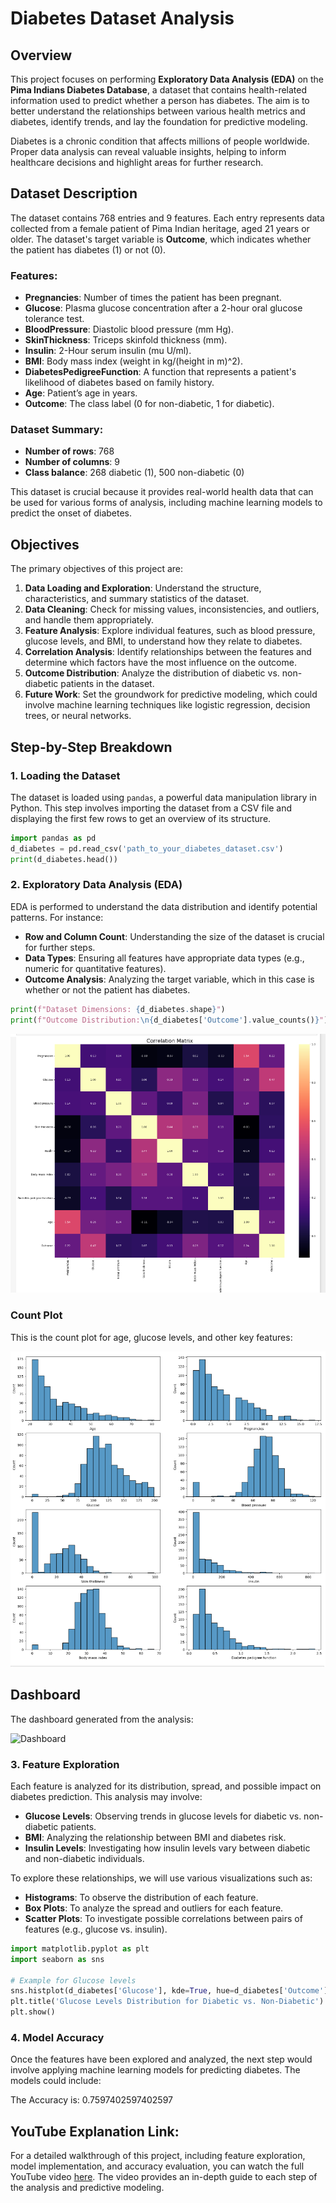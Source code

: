 # Diabetes Dataset Analysis

## Overview

This project focuses on performing **Exploratory Data Analysis (EDA)** on the **Pima Indians Diabetes Database**, a dataset that contains health-related information used to predict whether a person has diabetes. The aim is to better understand the relationships between various health metrics and diabetes, identify trends, and lay the foundation for predictive modeling.

Diabetes is a chronic condition that affects millions of people worldwide. Proper data analysis can reveal valuable insights, helping to inform healthcare decisions and highlight areas for further research.

## Dataset Description

The dataset contains 768 entries and 9 features. Each entry represents data collected from a female patient of Pima Indian heritage, aged 21 years or older. The dataset's target variable is **Outcome**, which indicates whether the patient has diabetes (1) or not (0).

### Features:
- **Pregnancies**: Number of times the patient has been pregnant.
- **Glucose**: Plasma glucose concentration after a 2-hour oral glucose tolerance test.
- **BloodPressure**: Diastolic blood pressure (mm Hg).
- **SkinThickness**: Triceps skinfold thickness (mm).
- **Insulin**: 2-Hour serum insulin (mu U/ml).
- **BMI**: Body mass index (weight in kg/(height in m)^2).
- **DiabetesPedigreeFunction**: A function that represents a patient's likelihood of diabetes based on family history.
- **Age**: Patient’s age in years.
- **Outcome**: The class label (0 for non-diabetic, 1 for diabetic).

### Dataset Summary:
- **Number of rows**: 768
- **Number of columns**: 9
- **Class balance**: 268 diabetic (1), 500 non-diabetic (0)

This dataset is crucial because it provides real-world health data that can be used for various forms of analysis, including machine learning models to predict the onset of diabetes.

## Objectives

The primary objectives of this project are:
1. **Data Loading and Exploration**: Understand the structure, characteristics, and summary statistics of the dataset.
2. **Data Cleaning**: Check for missing values, inconsistencies, and outliers, and handle them appropriately.
3. **Feature Analysis**: Explore individual features, such as blood pressure, glucose levels, and BMI, to understand how they relate to diabetes.
4. **Correlation Analysis**: Identify relationships between the features and determine which factors have the most influence on the outcome.
5. **Outcome Distribution**: Analyze the distribution of diabetic vs. non-diabetic patients in the dataset.
6. **Future Work**: Set the groundwork for predictive modeling, which could involve machine learning techniques like logistic regression, decision trees, or neural networks.

## Step-by-Step Breakdown

### 1. **Loading the Dataset**
The dataset is loaded using `pandas`, a powerful data manipulation library in Python. This step involves importing the dataset from a CSV file and displaying the first few rows to get an overview of its structure.

```python
import pandas as pd
d_diabetes = pd.read_csv('path_to_your_diabetes_dataset.csv')
print(d_diabetes.head())
```
### 2. Exploratory Data Analysis (EDA)

EDA is performed to understand the data distribution and identify potential patterns. For instance:

- **Row and Column Count**: Understanding the size of the dataset is crucial for further steps.
- **Data Types**: Ensuring all features have appropriate data types (e.g., numeric for quantitative features).
- **Outcome Analysis**: Analyzing the target variable, which in this case is whether or not the patient has diabetes.

```python
print(f"Dataset Dimensions: {d_diabetes.shape}")
print(f"Outcome Distribution:\n{d_diabetes['Outcome'].value_counts()}")
```

![Correlation Heatmap](https://github.com/vyansidiyora2000/Diabetes_dataset_prediction/blob/main/Assests/correlation.png)

### Count Plot
This is the count plot for age, glucose levels, and other key features:

![Count Plot](https://github.com/vyansidiyora2000/Diabetes_dataset_prediction/blob/main/Assests/Screenshot%202024-10-09%20141830.png)

## Dashboard
The dashboard generated from the analysis:

![Dashboard](relative/path/to/dashboard.png)
### 3. Feature Exploration

Each feature is analyzed for its distribution, spread, and possible impact on diabetes prediction. This analysis may involve:

- **Glucose Levels**: Observing trends in glucose levels for diabetic vs. non-diabetic patients.
- **BMI**: Analyzing the relationship between BMI and diabetes risk.
- **Insulin Levels**: Investigating how insulin levels vary between diabetic and non-diabetic individuals.

To explore these relationships, we will use various visualizations such as:

- **Histograms**: To observe the distribution of each feature.
- **Box Plots**: To analyze the spread and outliers for each feature.
- **Scatter Plots**: To investigate possible correlations between pairs of features (e.g., glucose vs. insulin).

```python
import matplotlib.pyplot as plt
import seaborn as sns

# Example for Glucose levels
sns.histplot(d_diabetes['Glucose'], kde=True, hue=d_diabetes['Outcome'])
plt.title('Glucose Levels Distribution for Diabetic vs. Non-Diabetic')
plt.show()

```
### 4. Model Accuracy
Once the features have been explored and analyzed, the next step would involve applying machine learning models for predicting diabetes. The models could include:

The Accuracy is: 0.7597402597402597

## YouTube Explanation Link:


For a detailed walkthrough of this project, including feature exploration, model implementation, and accuracy evaluation, you can watch the full YouTube video [here](https://www.youtube.com/watch?v=27svmiPkbeY&t=72s). The video provides an in-depth guide to each step of the analysis and predictive modeling.
